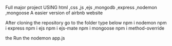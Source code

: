 Full major project USING html ,css ,js ,ejs ,mongodb ,express ,nodemon ,mongoose 
A easier version of airbnb website 


After cloning the repository go to the folder type below 
npm i nodemon 
npm i express
npm i ejs
npm i ejs-mate
npm i mongoose 
npm i method-override 

the Run the nodemon app.js
